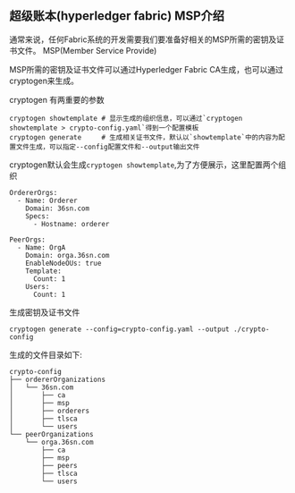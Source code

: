 ## 超级账本(hyperledger fabric) MSP介绍
通常来说，任何Fabric系统的开发需要我们要准备好相关的MSP所需的密钥及证书文件。
MSP(Member Service Provide)



MSP所需的密钥及证书文件可以通过Hyperledger Fabric CA生成，也可以通过cryptogen来生成。

cryptogen 有两重要的参数
```
cryptogen showtemplate # 显示生成的组织信息，可以通过`cryptogen showtemplate > crypto-config.yaml`得到一个配置模板
cryptogen generate     # 生成相关证书文件，默认以`showtemplate`中的内容为配置文件生成，可以指定--config配置文件和--output输出文件
```
cryptogen默认会生成`cryptogen showtemplate`,为了方便展示，这里配置两个组织
```
OrdererOrgs:
  - Name: Orderer
    Domain: 36sn.com
    Specs:
      - Hostname: orderer

PeerOrgs:
  - Name: OrgA
    Domain: orga.36sn.com
    EnableNodeOUs: true
    Template:
      Count: 1
    Users:
      Count: 1
```
生成密钥及证书文件
```
cryptogen generate --config=crypto-config.yaml --output ./crypto-config
```
生成的文件目录如下:
```
crypto-config
├── ordererOrganizations
│   └── 36sn.com
│       ├── ca
│       ├── msp
│       ├── orderers
│       ├── tlsca
│       └── users
└── peerOrganizations
    └── orga.36sn.com
        ├── ca
        ├── msp
        ├── peers
        ├── tlsca
        └── users
```
